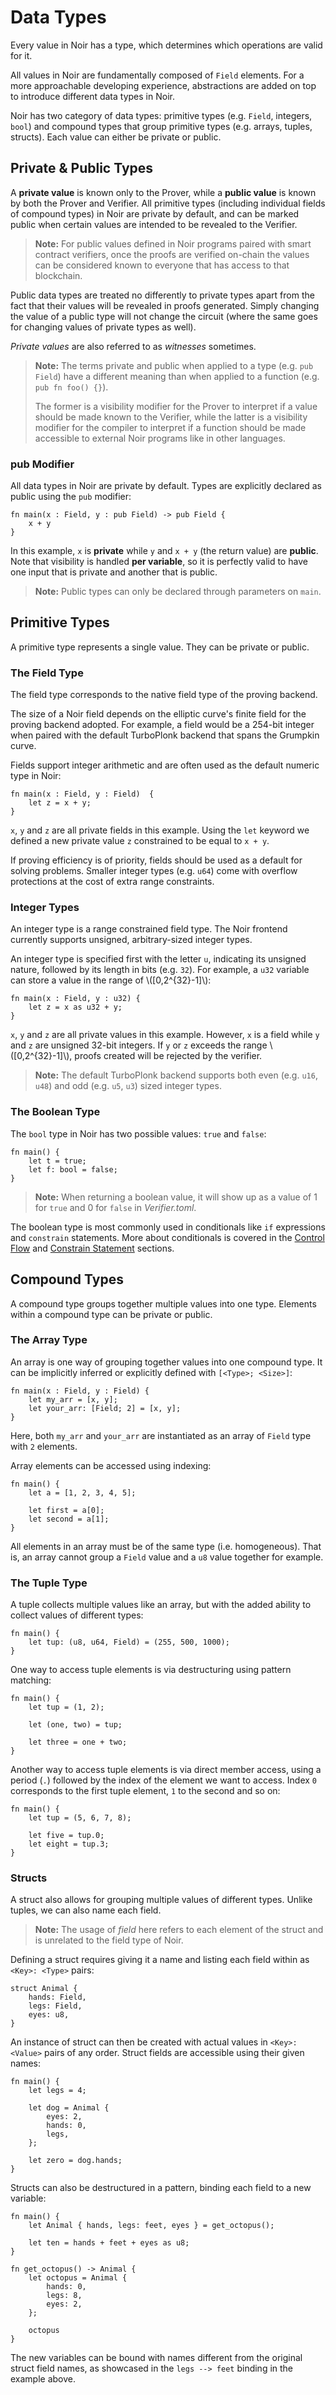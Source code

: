 # Data Types

Every value in Noir has a type, which determines which operations are valid for it.

All values in Noir are fundamentally composed of `Field` elements. For a more approachable developing experience, abstractions are added on top to introduce different data types in Noir.

Noir has two category of data types: primitive types (e.g. `Field`, integers, `bool`) and compound types that group primitive types (e.g. arrays, tuples, structs). Each value can either be private or public.

## Private & Public Types

A **private value** is known only to the Prover, while a **public value** is known by both the Prover and Verifier. All primitive types (including individual fields of compound types) in Noir are private by default, and can be marked public when certain values are intended to be revealed to the Verifier.

> **Note:** For public values defined in Noir programs paired with smart contract verifiers, once the proofs are verified on-chain the values can be considered known to everyone that has access to that blockchain.

Public data types are treated no differently to private types apart from the fact that their values will be revealed in proofs generated. Simply changing the value of a public type will not change the circuit (where the same goes for changing values of private types as well).

_Private values_ are also referred to as _witnesses_ sometimes.

> **Note:** The terms private and public when applied to a type (e.g. `pub Field`) have a different meaning than when applied to a function (e.g. `pub fn foo() {}`).
>
> The former is a visibility modifier for the Prover to interpret if a value should be made known to the Verifier, while the latter is a visibility modifier for the compiler to interpret if a function should be made accessible to external Noir programs like in other languages.

### pub Modifier

All data types in Noir are private by default. Types are explicitly declared as public using the `pub` modifier:

```rust,noplaypen
fn main(x : Field, y : pub Field) -> pub Field {
    x + y
}
```

In this example, `x` is **private** while `y` and `x + y` (the return value) are **public**. Note that visibility is handled **per variable**, so it is perfectly valid to have one input that is private and another that is public.

> **Note:** Public types can only be declared through parameters on `main`.

## Primitive Types

A primitive type represents a single value. They can be private or public.

### The Field Type

The field type corresponds to the native field type of the proving backend.

The size of a Noir field depends on the elliptic curve's finite field for the proving backend adopted. For example, a field would be a 254-bit integer when paired with the default TurboPlonk backend that spans the Grumpkin curve.

Fields support integer arithmetic and are often used as the default numeric type in Noir:

```rust,noplaypen
fn main(x : Field, y : Field)  {
    let z = x + y;
}
```

`x`, `y` and `z` are all private fields in this example. Using the `let` keyword we defined a new private value `z` constrained to be equal to `x + y`.

If proving efficiency is of priority, fields should be used as a default for solving problems. Smaller integer types (e.g. `u64`) come with overflow protections at the cost of extra range constraints.

### Integer Types

An integer type is a range constrained field type. The Noir frontend currently supports unsigned, arbitrary-sized integer types.

An integer type is specified first with the letter `u`, indicating its unsigned nature, followed by its length in bits (e.g. `32`). For example, a `u32` variable can store a value in the range of \\([0,2^{32}-1]\\):

```rust,noplaypen
fn main(x : Field, y : u32) {
    let z = x as u32 + y;
}
```

`x`, `y` and `z` are all private values in this example. However, `x` is a field while `y` and `z` are unsigned 32-bit integers. If `y` or `z` exceeds the range \\([0,2^{32}-1]\\), proofs created will be rejected by the verifier.

> **Note:** The default TurboPlonk backend supports both even (e.g. `u16`, `u48`) and odd (e.g. `u5`, `u3`) sized integer types.

### The Boolean Type

The `bool` type in Noir has two possible values: `true` and `false`:

```rust,noplaypen
fn main() {
    let t = true;
    let f: bool = false;
}
```

> **Note:** When returning a boolean value, it will show up as a value of 1 for `true` and 0 for `false` in _Verifier.toml_.

The boolean type is most commonly used in conditionals like `if` expressions and `constrain` statements. More about conditionals is covered in the [Control Flow](./control_flow.md) and [Constrain Statement](./constrain.md) sections.

## Compound Types

A compound type groups together multiple values into one type. Elements within a compound type can be private or public.

### The Array Type

An array is one way of grouping together values into one compound type. It can be implicitly inferred or explicitly defined with `[<Type>; <Size>]`:

```rust,noplaypen
fn main(x : Field, y : Field) {
    let my_arr = [x, y];
    let your_arr: [Field; 2] = [x, y];
}
```

Here, both `my_arr` and `your_arr` are instantiated as an array of `Field` type with `2` elements.

Array elements can be accessed using indexing:

```rust,noplaypen
fn main() {
    let a = [1, 2, 3, 4, 5];

    let first = a[0];
    let second = a[1];
}
```

All elements in an array must be of the same type (i.e. homogeneous). That is, an array cannot group a `Field` value and a `u8` value together for example.

### The Tuple Type

A tuple collects multiple values like an array, but with the added ability to collect values of different types:

```rust,noplaypen
fn main() {
    let tup: (u8, u64, Field) = (255, 500, 1000);
}
```

One way to access tuple elements is via destructuring using pattern matching:

```rust,noplaypen
fn main() {
    let tup = (1, 2);

    let (one, two) = tup;

    let three = one + two;
}
```

Another way to access tuple elements is via direct member access, using a period (`.`) followed by the index of the element we want to access. Index `0` corresponds to the first tuple element, `1` to the second and so on:

```rust,noplaypen
fn main() {
    let tup = (5, 6, 7, 8);

    let five = tup.0;
    let eight = tup.3;
}
```

### Structs

A struct also allows for grouping multiple values of different types. Unlike tuples, we can also name each field.

> **Note:** The usage of _field_ here refers to each element of the struct and is unrelated to the field type of Noir.

Defining a struct requires giving it a name and listing each field within as `<Key>: <Type>` pairs:

```rust,noplaypen
struct Animal {
    hands: Field,
    legs: Field,
    eyes: u8,
}
```

An instance of struct can then be created with actual values in `<Key>: <Value>` pairs of any order. Struct fields are accessible using their given names:

```rust,noplaypen
fn main() {
    let legs = 4;

    let dog = Animal {
        eyes: 2,
        hands: 0,
        legs,
    };

    let zero = dog.hands;
}
```

Structs can also be destructured in a pattern, binding each field to a new variable:

```rust,noplaypen
fn main() {
    let Animal { hands, legs: feet, eyes } = get_octopus();

    let ten = hands + feet + eyes as u8;
}

fn get_octopus() -> Animal {
    let octopus = Animal {
        hands: 0,
        legs: 8,
        eyes: 2,
    };

    octopus
}
```

The new variables can be bound with names different from the original struct field names, as showcased in the `legs --> feet` binding in the example above.
